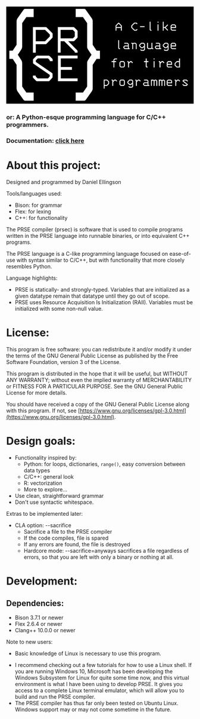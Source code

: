 ![PRSE](misc/logo-slogan-text-as-paths.svg)
### or: A Python-esque programming language for C/C++ programmers.
### Documentation: [click here](https://github.com/Asterisk007/prse/wiki)

# About this project:
Designed and programmed by Daniel Ellingson

Tools/languages used:
- Bison: for grammar
- Flex: for lexing
- C++: for functionality

The PRSE compiler (prsec) is software that is used to compile programs written in the PRSE language into runnable binaries, or into equivalent C++ programs.

The PRSE language is a C-like programming language focused on ease-of-use with syntax similar to C/C++, but with functionality that more closely resembles Python.

Language highlights:
* PRSE is statically- and strongly-typed. Variables that are initialized as a given datatype remain that datatype until they go out of scope.
* PRSE uses Resource Acquisition Is Initialization (RAII). Variables must be initialized with some non-null value.

# License:

This program is free software: you can redistribute it and/or modify
it under the terms of the GNU General Public License as published by
the Free Software Foundation, version 3 of the License.

This program is distributed in the hope that it will be useful,
but WITHOUT ANY WARRANTY; without even the implied warranty of
MERCHANTABILITY or FITNESS FOR A PARTICULAR PURPOSE. See the
GNU General Public License for more details.

You should have received a copy of the GNU General Public License
along with this program. If not, see [https://www.gnu.org/licenses/gpl-3.0.html](https://www.gnu.org/licenses/gpl-3.0.html).

# Design goals:

* Functionality inspired by:
   - Python: for loops, dictionaries, `range()`, easy conversion between data types
   - C/C++: general look
   - R: vectorization
   - More to explore...
* Use clean, straightforward grammar
* Don't use syntactic whitespace.

Extras to be implemented later:
* CLA option: --sacrifice
    - Sacrifice a file to the PRSE compiler
    - If the code compiles, file is spared
    - If any errors are found, the file is destroyed
    - Hardcore mode: --sacrifice=anyways sacrifices a file regardless of errors, so that you are left with only a binary or nothing at all.

# Development:
## Dependencies:
- Bison 3.7.1 or newer
- Flex 2.6.4 or newer
- Clang++ 10.0.0 or newer

Note to new users:
* Basic knowledge of Linux is necessary to use this program.
- I recommend checking out a few tutorials for how to use a Linux shell. If you are running Windows 10, Microsoft has been developing the Windows Subsystem for Linux for quite some time now, and this virtual environment is what I have been using to develop PRSE. It gives you access to a complete Linux terminal emulator, which will allow you to build and run the PRSE compiler.
- The PRSE compiler has thus far only been tested on Ubuntu Linux. Windows support may or may not come sometime in the future.

